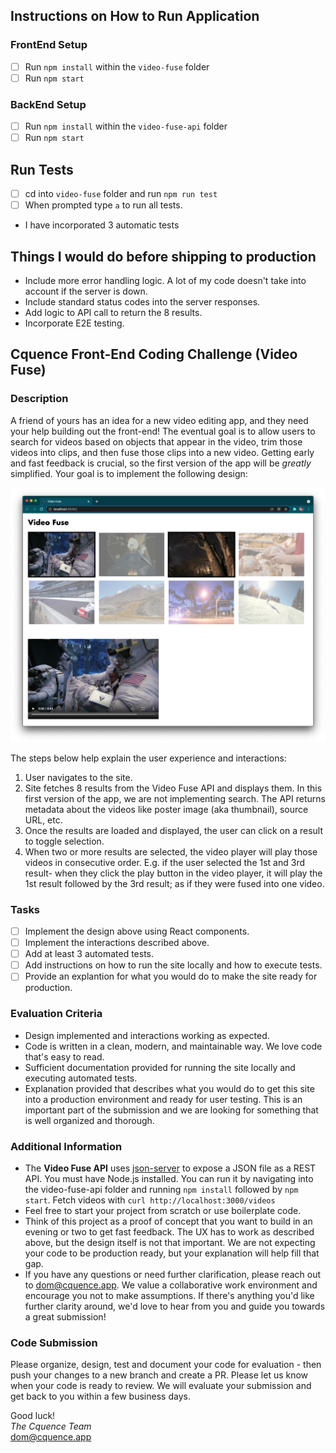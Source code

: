 ## Instructions on How to Run Application

### FrontEnd Setup

- [ ] Run `npm install` within the `video-fuse` folder
- [ ] Run `npm start`

### BackEnd Setup

- [ ] Run `npm install` within the `video-fuse-api` folder
- [ ] Run `npm start`

## Run Tests

- [ ] cd into `video-fuse` folder and run `npm run test`
- [ ] When prompted type `a` to run all tests.
- I have incorporated 3 automatic tests

## Things I would do before shipping to production
- Include more error handling logic. A lot of my code doesn't take into account if the server is down.
- Include standard status codes into the server responses.
- Add logic to API call to return the 8 results.
- Incorporate E2E testing.

## Cquence Front-End Coding Challenge (Video Fuse)

### Description

A friend of yours has an idea for a new video editing app, and they need your help building out the front-end! The eventual goal is to allow users to search for videos based on objects that appear in the video, trim those videos into clips, and then fuse those clips into a new video. Getting early and fast feedback is crucial, so the first version of the app will be _greatly_ simplified. Your goal is to implement the following design:

![video fuse](video-fuse.png)

The steps below help explain the user experience and interactions:

1. User navigates to the site.
2. Site fetches 8 results from the Video Fuse API and displays them. In this first version of the app, we are not implementing search. The API returns metadata about the videos like poster image (aka thumbnail), source URL, etc.
3. Once the results are loaded and displayed, the user can click on a result to toggle selection.
4. When two or more results are selected, the video player will play those videos in consecutive order. E.g. if the user selected the 1st and 3rd result- when they click the play button in the video player, it will play the 1st result followed by the 3rd result; as if they were fused into one video.

### Tasks

- [ ] Implement the design above using React components.
- [ ] Implement the interactions described above.
- [ ] Add at least 3 automated tests.
- [ ] Add instructions on how to run the site locally and how to execute tests.
- [ ] Provide an explantion for what you would do to make the site ready for production.

### Evaluation Criteria

- Design implemented and interactions working as expected.
- Code is written in a clean, modern, and maintainable way. We love code that's easy to read.
- Sufficient documentation provided for running the site locally and executing automated tests.
- Explanation provided that describes what you would do to get this site into a production environment and ready for user testing. This is an important part of the submission and we are looking for something that is well organized and thorough.

### Additional Information

- The **Video Fuse API** uses [json-server](https://github.com/typicode/json-server) to expose a JSON file as a REST API. You must have Node.js installed. You can run it by navigating into the video-fuse-api folder and running `npm install` followed by `npm start`. Fetch videos with `curl http://localhost:3000/videos`
- Feel free to start your project from scratch or use boilerplate code.
- Think of this project as a proof of concept that you want to build in an evening or two to get fast feedback. The UX has to work as described above, but the design itself is not that important. We are not expecting your code to be production ready, but your explanation will help fill that gap.
- If you have any questions or need further clarification, please reach out to dom@cquence.app. We value a collaborative work environment and encourage you not to make assumptions. If there's anything you'd like further clarity around, we'd love to hear from you and guide you towards a great submission!

### Code Submission

Please organize, design, test and document your code for evaluation - then push your changes to a new branch and create a PR. Please let us know when your code is ready to review. We will evaluate your submission and get back to you within a few business days.

Good luck!  
_The Cquence Team_  
dom@cquence.app
